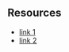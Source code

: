 ## Resources

* [link 1](https://miro.com/app/board/uXjVN-42a5k=/)
* [link 2](https://softwareengineering.stackexchange.com/questions/232838/what-is-the-underlying-mechanism-behind-va-list-and-where-is-it-defined)
